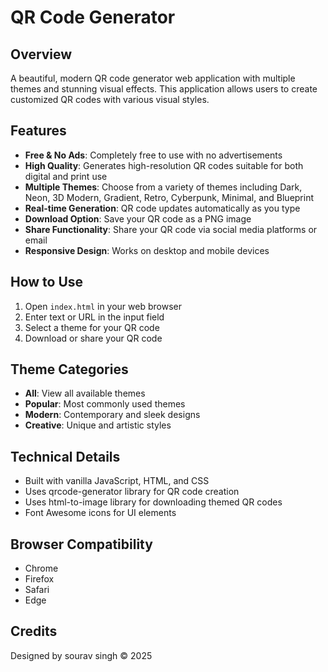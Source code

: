 # QR Code Generator

## Overview
A beautiful, modern QR code generator web application with multiple themes and stunning visual effects. This application allows users to create customized QR codes with various visual styles.

## Features
- **Free & No Ads**: Completely free to use with no advertisements
- **High Quality**: Generates high-resolution QR codes suitable for both digital and print use
- **Multiple Themes**: Choose from a variety of themes including Dark, Neon, 3D Modern, Gradient, Retro, Cyberpunk, Minimal, and Blueprint
- **Real-time Generation**: QR code updates automatically as you type
- **Download Option**: Save your QR code as a PNG image
- **Share Functionality**: Share your QR code via social media platforms or email
- **Responsive Design**: Works on desktop and mobile devices

## How to Use
1. Open `index.html` in your web browser
2. Enter text or URL in the input field
3. Select a theme for your QR code
4. Download or share your QR code

## Theme Categories
- **All**: View all available themes
- **Popular**: Most commonly used themes
- **Modern**: Contemporary and sleek designs
- **Creative**: Unique and artistic styles

## Technical Details
- Built with vanilla JavaScript, HTML, and CSS
- Uses qrcode-generator library for QR code creation
- Uses html-to-image library for downloading themed QR codes
- Font Awesome icons for UI elements

## Browser Compatibility
- Chrome
- Firefox
- Safari
- Edge

## Credits
Designed by sourav singh © 2025
